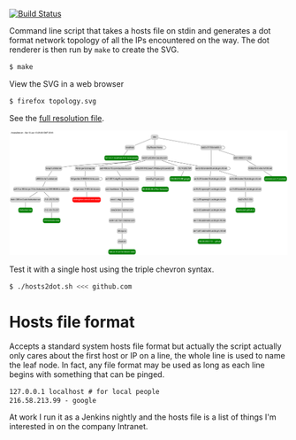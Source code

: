 [![Build
Status](https://travis-ci.org/deanturpin/hosts2dot.svg?branch=master)](https://travis-ci.org/deanturpin/hosts2dot)

Command line script that takes a hosts file on stdin and generates a dot format
network topology of all the IPs encountered on the way. The dot renderer is then
run by ```make``` to create the SVG.
```bash
$ make
```

View the SVG in a web browser
```bash
$ firefox topology.svg
```

See the [full resolution file](topology.svg).

![](topology.svg)

Test it with a single host using the triple chevron syntax.
```bash
$ ./hosts2dot.sh <<< github.com
```

# Hosts file format
Accepts a standard system hosts file format but actually the script actually
only cares about the first host or IP on a line, the whole line is used to name
the leaf node. In fact, any file format may be used as long as each line begins
with something that can be pinged.

```
127.0.0.1 localhost # for local people
216.58.213.99 - google
```

At work I run it as a Jenkins nightly and the hosts file is a list of things I'm
interested in on the company Intranet.

